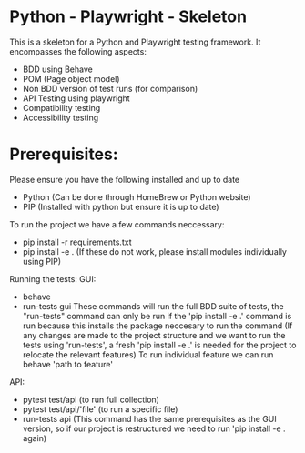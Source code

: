 # Python - Playwright - Skeleton

This is a skeleton for a Python and Playwright testing framework. It encompasses the following aspects:

- BDD using Behave
- POM (Page object model)
- Non BDD version of test runs (for comparison)
- API Testing using playwright
- Compatibility testing
- Accessibility testing

# Prerequisites:

Please ensure you have the following installed and up to date

- Python (Can be done through HomeBrew or Python website)
- PIP (Installed with python but ensure it is up to date)

To run the project we have a few commands neccessary:

- pip install -r requirements.txt
- pip install -e .
  (If these do not work, please install modules individually using PIP)

Running the tests:
GUI:

- behave
- run-tests gui
  These commands will run the full BDD suite of tests, the "run-tests" command can only be run if the 'pip install -e .' command is run because this installs the package neccesary to run the command
  (If any changes are made to the project structure and we want to run the tests using 'run-tests', a fresh 'pip install -e .' is needed for the project to relocate the relevant features)
  To run individual feature we can run behave 'path to feature'

API:

- pytest test/api (to run full collection)
- pytest test/api/'file' (to run a specific file)
- run-tests api
  (This command has the same prerequisites as the GUI version, so if our project is restructured we need to run 'pip install -e . again)
